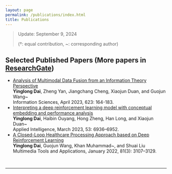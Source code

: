 ```yaml
---
layout: page
permalink: /publications/index.html
title: Publications
---
```


> Update: September 9, 2024
>
> (†: equal contribution, ~: corresponding author)

## Selected Published Papers (More papers in [ResearchGate](https://www.researchgate.net/profile/Yinglong-Dai-2))

- [Analysis of Multimodal Data Fusion from an Information Theory Perspective](https://doi.org/10.1016/j.ins.2022.12.014)<br>**Yinglong Dai**, Zheng Yan, Jiangchang Cheng, Xiaojun Duan, and Guojun Wang~<br> Information Sciences, April 2023, 623: 164-183. 
- [Interpreting a deep reinforcement learning model with conceptual embedding and performance analysis](https://doi.org/10.1007/s10489-022-03788-7)<br>**Yinglong Dai**, Haibin Ouyang, Hong Zheng, Han Long, and Xiaojun Duan~<br> Applied Intelligence, March 2023, 53: 6936–6952. 
- [A Closed-Loop Healthcare Processing Approach based on Deep Reinforcement Learning](https://doi.org/10.1007/s11042-020-08896-5)<br>**Yinglong Dai**, Guojun Wang, Khan Muhammad~, and Shuai Liu<br>Multimedia Tools and Applications, January 2022, 81(3): 3107–3129.
<!-- - []()<br> <br> -->

  <br>


---
